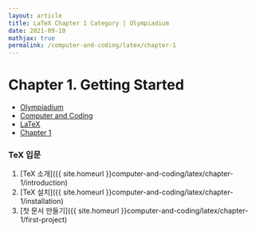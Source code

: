 ```yaml
---
layout: article
title: LaTeX Chapter 1 Category | Olympiadium
date: 2021-09-10
mathjax: true
permalink: /computer-and-coding/latex/chapter-1
---
```

# Chapter 1. Getting Started
<ul class="breadcrumb">
	<li><a href="{{ site.homeurl }}">Olympiadium</a></li> 
	<li><a href="{{ site.homeurl }}computer-and-coding/">Computer and Coding</a></li> 
	<li><a href="{{ site.homeurl }}computer-and-coding/latex/">LaTeX</a></li>
	<li><a href="{{ site.homeurl }}computer-and-coding/latex/chapter-1">Chapter 1</a></li>
</ul>

### TeX 입문
1. [TeX 소개]({{ site.homeurl }}computer-and-coding/latex/chapter-1/introduction)
1. [TeX 설치]({{ site.homeurl }}computer-and-coding/latex/chapter-1/installation)
1. [첫 문서 만들기]({{ site.homeurl }}computer-and-coding/latex/chapter-1/first-project)